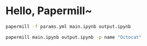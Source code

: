 # Hello, Papermill~

```sh
papermill -f params.yml main.ipynb output.ipynb
```

```sh
papermill main.ipynb output.ipynb -p name "Octocat"

```